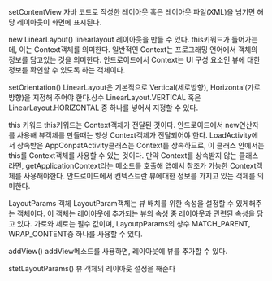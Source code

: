 setContentView
자바 코드로 작성한 레이아웃 혹은 레이아웃 파일(XML)을 넘기면 해당 레이아웃이 화면에 표시된다.


new LinearLayout()
linearlayout 레이아웃을 만들 수 있다. this키워드가 들어가는데, 이는 Context객체를 의미한다. 일반적인 Context는 프로그래밍 언어에서 객체의 정보를 담고있는 것을 의미한다. 안드로이드에서 Context는 UI 구성 요소인 뷰에 대한 정보를 확인할 수 있도록 하는 객체이다.


setOrientation()
LinearLayout은 기본적으로 Vertical(세로방향), Horizontal(가로방향)을 지정해 주어야 한다.상수 LinearLayout.VERTICAL 혹은 LinearLayout.HORIZONTAL 중 하나를 넣어서 지정할 수 있다.


this 키워드
this키워드는 Context객체가 전달된 것이다. 안드로이드에서 new연산자를 사용해 뷰객체를 만들때는 항상 Context객체가 전달되어야 한다. LoadActivity에서  상속받은 AppConpatActivity클래스는 Context를 상속하므로, 이 클래스 안에서는 this를 Context객체를 사용할 수 있는 것이다. 만약 Context를 상속받지 않는 클래스라면, getApplicationContext라는 메소드를 호출해 앱에서 참조가 가능한 Context객체를 사용해야한다. 안드로이드에서 컨텍스트란 뷰에대한 정보를 가지고 있는 객체를 의미한다.


LayoutParams 객체
LayoutParam객체는 뷰 배치를 위한 속성을 설정할 수 있게해주는 객체이다. 이 객체는 레이아웃에 추가되는 뷰의 속성 중 레이아웃과 관련된 속성을 담고 있다. 가로와 세로는 필수 값이며, LayoutpParams의 상수 MATCH_PARENT, WRAP_CONTENT중 하나를 사용할 수 있다.


addView()
addView메소드를 사용하면, 레이아웃에 뷰를 추가할 수 있다. 

 
stetLayoutParams()
뷰 객체의 레이아웃 설정을 해준다
